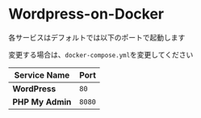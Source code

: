 # Wordpress-on-Docker
各サービスはデフォルトでは以下のポートで起動します

変更する場合は、`docker-compose.yml`を変更してください

| Service Name | Port |
| ------------ | ----- |
| **WordPress** | `80` |
| **PHP My Admin** | `8080` |